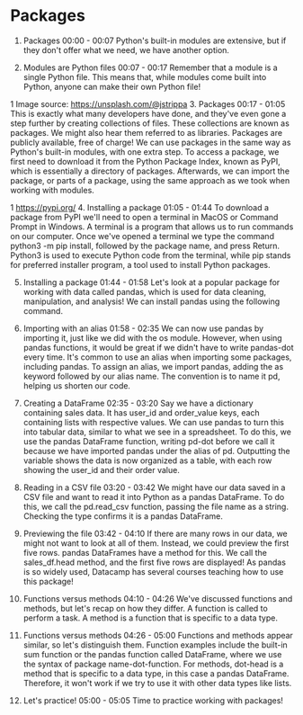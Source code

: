 # Packages

1. Packages
00:00 - 00:07
Python's built-in modules are extensive, but if they don't offer what we need, we have another option.

2. Modules are Python files
00:07 - 00:17
Remember that a module is a single Python file. This means that, while modules come built into Python, anyone can make their own Python file!

1 Image source: https://unsplash.com/@jstrippa
3. Packages
00:17 - 01:05
This is exactly what many developers have done, and they've even gone a step further by creating collections of files. These collections are known as packages. We might also hear them referred to as libraries. Packages are publicly available, free of charge! We can use packages in the same way as Python's built-in modules, with one extra step. To access a package, we first need to download it from the Python Package Index, known as PyPI, which is essentially a directory of packages. Afterwards, we can import the package, or parts of a package, using the same approach as we took when working with modules.

1 https://pypi.org/
4. Installing a package
01:05 - 01:44
To download a package from PyPI we'll need to open a terminal in MacOS or Command Prompt in Windows. A terminal is a program that allows us to run commands on our computer. Once we've opened a terminal we type the command python3 -m pip install, followed by the package name, and press Return. Python3 is used to execute Python code from the terminal, while pip stands for preferred installer program, a tool used to install Python packages.

5. Installing a package
01:44 - 01:58
Let's look at a popular package for working with data called pandas, which is used for data cleaning, manipulation, and analysis! We can install pandas using the following command.

6. Importing with an alias
01:58 - 02:35
We can now use pandas by importing it, just like we did with the os module. However, when using pandas functions, it would be great if we didn't have to write pandas-dot every time. It's common to use an alias when importing some packages, including pandas. To assign an alias, we import pandas, adding the as keyword followed by our alias name. The convention is to name it pd, helping us shorten our code.

7. Creating a DataFrame
02:35 - 03:20
Say we have a dictionary containing sales data. It has user_id and order_value keys, each containing lists with respective values. We can use pandas to turn this into tabular data, similar to what we see in a spreadsheet. To do this, we use the pandas DataFrame function, writing pd-dot before we call it because we have imported pandas under the alias of pd. Outputting the variable shows the data is now organized as a table, with each row showing the user_id and their order value.

8. Reading in a CSV file
03:20 - 03:42
We might have our data saved in a CSV file and want to read it into Python as a pandas DataFrame. To do this, we call the pd.read_csv function, passing the file name as a string. Checking the type confirms it is a pandas DataFrame.

9. Previewing the file
03:42 - 04:10
If there are many rows in our data, we might not want to look at all of them. Instead, we could preview the first five rows. pandas DataFrames have a method for this. We call the sales_df.head method, and the first five rows are displayed! As pandas is so widely used, Datacamp has several courses teaching how to use this package!

10. Functions versus methods
04:10 - 04:26
We've discussed functions and methods, but let's recap on how they differ. A function is called to perform a task. A method is a function that is specific to a data type.

11. Functions versus methods
04:26 - 05:00
Functions and methods appear similar, so let's distinguish them. Function examples include the built-in sum function or the pandas function called DataFrame, where we use the syntax of package name-dot-function. For methods, dot-head is a method that is specific to a data type, in this case a pandas DataFrame. Therefore, it won't work if we try to use it with other data types like lists.

12. Let's practice!
05:00 - 05:05
Time to practice working with packages!